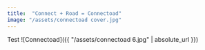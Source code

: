 ```yaml
---
title:  "Connect + Road = Connectoad"
image: "/assets/connectoad cover.jpg"
---
```


Test
![Connectoad]({{ "/assets/connectoad 6.jpg" | absolute_url }})
